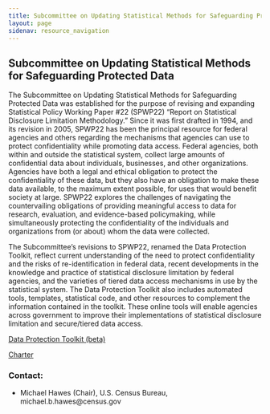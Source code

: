 ```yaml
---
title: Subcommittee on Updating Statistical Methods for Safeguarding Protected Data
layout: page
sidenav: resource_navigation
---
```


<h2 class="page-sub-title">Subcommittee on Updating Statistical Methods for Safeguarding Protected Data</h2>

<p>The Subcommittee on Updating Statistical Methods for Safeguarding Protected Data was established for the purpose of revising and expanding Statistical Policy Working Paper #22 (SPWP22) “Report on Statistical Disclosure Limitation Methodology.” Since it was first drafted in 1994, and its revision in 2005, SPWP22 has been the principal resource for federal agencies and others regarding the mechanisms that agencies can use to protect confidentiality while promoting data access. Federal agencies, both within and outside the statistical system, collect large amounts of confidential data about individuals, businesses, and other organizations. Agencies have both a legal and ethical obligation to protect the confidentiality of these data, but they also have an obligation to make these data available, to the maximum extent possible, for uses that would benefit society at large. SPWP22 explores the challenges of navigating the countervailing obligations of providing meaningful access to data for research, evaluation, and evidence-based policymaking, while simultaneously protecting the confidentiality of the individuals and organizations from (or about) whom the data were collected.</p>

<p>The Subcommittee’s revisions to SPWP22, renamed the Data Protection Toolkit, reflect current understanding of the need to protect confidentiality and the risks of re-identification in federal data, recent developments in the knowledge and practice of statistical disclosure limitation by federal agencies, and the varieties of tiered data access mechanisms in use by the statistical system. The Data Protection Toolkit also includes automated tools, templates, statistical code, and other resources to complement the information contained in the toolkit. These online tools will enable agencies across government to improve their implementations of statistical disclosure limitation and secure/tiered data access.</p>

<a class="fcsm-main-links" href="https://nces.ed.gov/fcsm/dpt" target="_blank">Data Protection Toolkit (beta)</a>

<a class="fcsm-main-links" href="{{site.baseurl}}/resources/safe-guard-data">Charter</a>

<h3 class="page-sub-heading">Contact:</h3>

<ul>
<li>Michael Hawes (Chair), U.S. Census Bureau, michael.b.hawes@census.gov</li>
</ul>